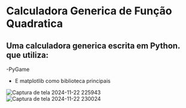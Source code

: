# Calculadora Generica de Função Quadratica
## Uma calculadora generica escrita em Python. que utiliza: 
-PyGame 
- E matplotlib como biblioteca principais

![Captura de tela 2024-11-22 225943](https://github.com/user-attachments/assets/37938e91-7efc-4bbc-8e6b-f35afc2cb02a)
![Captura de tela 2024-11-22 230024](https://github.com/user-attachments/assets/32a99f50-9e18-4f24-ba5b-24f6376f7784)
